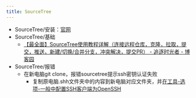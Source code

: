 ```yaml
---
title: SourceTree
---
```


- SourceTree/安装：[官网](https://confluence.atlassian.com/get-started-with-sourcetree/install-and-set-up-sourcetree-847359043.html)
- SourceTree/基础
	- [【最全面】SourceTree使用教程详解（连接远程仓库，克隆，拉取，提交，推送，新建/切换/合并分支，冲突解决，提交PR） - 追逐时光者 - 博客园](https://www.cnblogs.com/Can-daydayup/p/13128633.html)
- SourceTree/报错
	- 在新电脑git clone，报错sourcetree提示ssh密钥认证失败
		- 复制原电脑.shh文件夹中的内容到新电脑对应文件夹，并[在工具-选项-一般中配置SSH客户端为OpenSSH](https://blog.csdn.net/weixin_34117211/article/details/88737231)